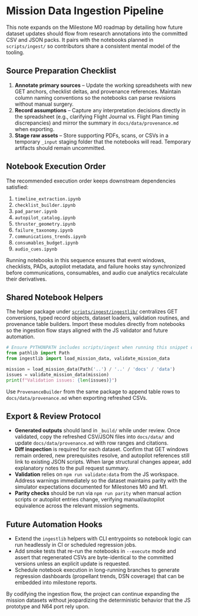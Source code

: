 # Mission Data Ingestion Pipeline

This note expands on the Milestone M0 roadmap by detailing how future dataset updates should flow from research annotations into the committed CSV and JSON packs. It pairs with the notebooks planned in `scripts/ingest/` so contributors share a consistent mental model of the tooling.

## Source Preparation Checklist

1. **Annotate primary sources** – Update the working spreadsheets with new GET anchors, checklist deltas, and provenance references. Maintain column naming conventions so the notebooks can parse revisions without manual surgery.
2. **Record assumptions** – Capture any interpretation decisions directly in the spreadsheet (e.g., clarifying Flight Journal vs. Flight Plan timing discrepancies) and mirror the summary in `docs/data/provenance.md` when exporting.
3. **Stage raw assets** – Store supporting PDFs, scans, or CSVs in a temporary `_input` staging folder that the notebooks will read. Temporary artifacts should remain uncommitted.

## Notebook Execution Order

The recommended execution order keeps downstream dependencies satisfied:

1. `timeline_extraction.ipynb`
2. `checklist_builder.ipynb`
3. `pad_parser.ipynb`
4. `autopilot_catalog.ipynb`
5. `thruster_geometry.ipynb`
6. `failure_taxonomy.ipynb`
7. `communications_trends.ipynb`
8. `consumables_budget.ipynb`
9. `audio_cues.ipynb`

Running notebooks in this sequence ensures that event windows, checklists, PADs, autopilot metadata, and failure hooks stay synchronized before communications, consumables, and audio cue analytics recalculate their derivatives.

## Shared Notebook Helpers

The helper package under [`scripts/ingest/ingestlib/`](../../scripts/ingest/ingestlib) centralizes GET conversions, typed record objects, dataset loaders, validation routines, and provenance table builders. Import these modules directly from notebooks so the ingestion flow stays aligned with the JS validator and future automation.

```python
# Ensure PYTHONPATH includes scripts/ingest when running this snippet outside the notebook environment.
from pathlib import Path
from ingestlib import load_mission_data, validate_mission_data

mission = load_mission_data(Path('..') / '..' / 'docs' / 'data')
issues = validate_mission_data(mission)
print(f"Validation issues: {len(issues)}")
```

Use `ProvenanceBuilder` from the same package to append table rows to `docs/data/provenance.md` when exporting refreshed CSVs.

## Export & Review Protocol

- **Generated outputs** should land in `_build/` while under review. Once validated, copy the refreshed CSV/JSON files into `docs/data/` and update `docs/data/provenance.md` with row ranges and citations.
- **Diff inspection** is required for each dataset. Confirm that GET windows remain ordered, new prerequisites resolve, and autopilot references still link to existing JSON scripts. When large structural changes appear, add explanatory notes to the pull request summary.
- **Validation** relies on `npm run validate:data` from the JS workspace. Address warnings immediately so the dataset maintains parity with the simulator expectations documented for Milestones M0 and M1.
- **Parity checks** should be run via `npm run parity` when manual action scripts or autopilot entries change, verifying manual/autopilot equivalence across the relevant mission segments.

## Future Automation Hooks

- Extend the `ingestlib` helpers with CLI entrypoints so notebook logic can run headlessly in CI or scheduled regression jobs.
- Add smoke tests that re-run the notebooks in `--execute` mode and assert that regenerated CSVs are byte-identical to the committed versions unless an explicit update is requested.
- Schedule notebook execution in long-running branches to generate regression dashboards (propellant trends, DSN coverage) that can be embedded into milestone reports.

By codifying the ingestion flow, the project can continue expanding the mission datasets without jeopardizing the deterministic behavior that the JS prototype and N64 port rely upon.
